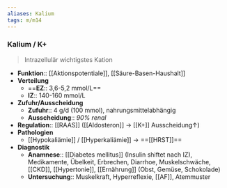 ```yaml
---
aliases: Kalium
tags: m/m14
---
```

### Kalium / K+
> Intrazellulär wichtigstes Kation
- **Funktion**:: [[Aktionspotentiale]], [[Säure-Basen-Haushalt]]
- **Verteilung**
	- ==**EZ**:: 3,6-5,2 mmol/L==
	- **IZ**:: 140-160 mmol/L
- **Zufuhr/Ausscheidung**
	- **Zufuhr**:: 4 g/d (100 mmol), nahrungsmittelabhängig
	- **Ausscheidung**:: *90% renal*
- **Regulation**:: [[RAAS]] ([[Aldosteron]] → [[K+]] Ausscheidung↑)
- **Pathologien** 
	- [[Hypokaliämie]] / [[Hyperkaliämie]] → ==[[HRST]]==
- **Diagnostik**
	- **Anamnese**:: [[Diabetes mellitus]] (Insulin shiftet nach IZ), Medikamente, Übelkeit, Erbrechen, Diarrhoe, Muskelschwäche, [[CKD]], [[Hypertonie]], [[Ernährung]] (Obst, Gemüse, Schokolade)
	- **Untersuchung**:: Muskelkraft, Hyperreflexie, [[AF]], Atemmuster